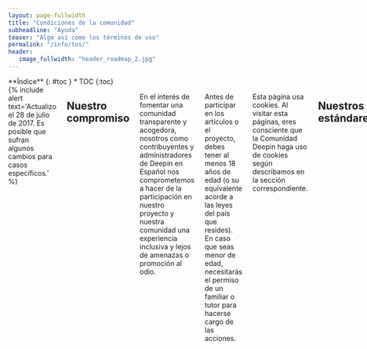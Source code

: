 ```yaml
---
layout: page-fullwidth
title: "Condiciones de la comunidad"
subheadline: "Ayuda"
teaser: "Algo así como los términos de uso"
permalink: "/info/tos/"
header:
   image_fullwidth: "header_roadmap_2.jpg"
---
```

<div class="row">
<div class="medium-4 medium-push-8 columns" markdown="1">
<div class="panel radius" markdown="1">
**Índice**
{: #toc }
*  TOC
{:toc}
</div>
</div><!-- /.medium-4.columns -->

<div class="medium-8 medium-pull-4 columns" markdown="1">
{% include alert text='Actualizo el 28 de julio de 2017. Es posible que sufran algunos cambios para casos específicos.' %}

## Nuestro compromiso

En el interés de fomentar una comunidad transparente y acogedora, nosotros como contribuyentes y administradores de Deepin en Español nos comprometemos a hacer de la participación en nuestro proyecto y nuestra comunidad una experiencia inclusiva y lejos de amenazas o promoción al odio.

Antes de participar en los artículos o el proyecto, debes tener al menos 18 años de edad (o su equivalente acorde a las leyes del país que resides). En caso que seas menor de edad, necesitarás el permiso de un familiar o tutor para hacerse cargo de las acciones.

Esta página usa cookies. Al visitar esta páginas, eres consciente que la Comunidad Deepin haga uso de cookies según describamos en la sección correspondiente.

## Nuestros estándares

Ejemplos de comportamiento que contribuyen a crear un ambiente positivo:

* Uso de lenguaje amable e inclusivo,
* Respeto a diferentes puntos de vista y experiencias,
* Aceptación de críticas constructivas,
* Enfocarse en lo que es mejor para la comunidad,
* Mostrar empatía a otros miembros de la comunidad.

Ejemplos de comportamiento inaceptable por participantes:

* Uso de lenguaje soez, pornográfico o que hiera el sentido común de la comunidad,
* Comentarios insultantes o despectivos (*trolling*) y ataques personales o políticos,
* Acoso público o privado (incluso si se promueve SPAM),
* Publicación de información privada de terceros sin su consentimiento, como direcciones físicas o electrónicas,
* Otros tipos de conducta que pudieran considerarse inapropiadas en un entorno profesional.

## Nuestras responsabilidades

Los administradores del proyecto son responsables de clarificar los estándares de comportamiento aceptable y se espera que tomen medidas correctivas y apropiadas en respuesta a situaciones de conducta inaceptable.

Los administradores del proyecto tienen el derecho y la responsabilidad de eliminar, editar o rechazar comentarios, *commits*, código, ediciones de documentación, *issues*, y otras contribuciones que no estén alineadas con este Código de Conducta, o de prohibir temporal o permanentemente a cualquier colaborador cuyo comportamiento sea inapropiado, amenazante, ofensivo o perjudicial.

### Responsabilidad de las publicaciones

En caso que quieras aportar alguna publicación los administradores velarán que:

* No debe ser plagiada de páginas web. En caso de citar, se necesita mencionar la fuente si fuera posible.
* No debe promover la publicidad no deseada (SPAM) o pornografía infantil.
* Al adjuntar y/o enlazar, deben estar libres de virus o software malintencionado.
* Las publicaciones pagadas por una empresa deben ser señaladas al final de la página, sustentando el motivo.
* Las redacciones de solo texto son licenciadas automáticamente bajo [Creative Commons Attribution-NonCommercial-ShareAlike](https://creativecommons.org/licenses/by-nc-sa/4.0/) y [GNU Free Documentation License](https://www.gnu.org/copyleft/fdl.html). Puedes solicitar una licencia más permisiva que la primera como [Creative Commons Attribution-ShareAlike](https://creativecommons.org/licenses/by-sa/4.0/).

### Responsabilidad de los derechos de autor

Las redacciones de solo texto son licenciadas por defecto bajo [Creative Commons Attribution-NonCommercial-ShareAlike](https://creativecommons.org/licenses/by-nc-sa/4.0/) y [GNU Free Documentation License](https://www.gnu.org/copyleft/fdl.html).

Para más detalles, adjuntamos [el archivo "Licencia"]({{ site.url }}/info/licencia).

Otro contenido es propiedad intelectual de sus respectivos autores. Mayormente, etiquetamos "fair use" u "uso legítimo" con la intención de no lucrar hasta lo permitido por las leyes.

## Alcance

Este código de conducta aplica tanto a espacios del proyecto como a espacios públicos donde un individuo esté en representación del proyecto o comunidad. Ejemplos de esto incluye el uso de la cuenta oficial de correo electrónico, publicaciones a través de las redes sociales oficiales, o presentaciones con personas designadas en eventos *online* u *offline*. La representación del proyecto puede ser clarificada explicitamente por los administradores del proyecto.
 
## Aplicación

Ejemplos de abuso, acoso, falisificación de indentidades, u otro tipo de comportamiento inaceptable puede ser reportado al equipo del proyecto en [INSERTE CORREO AQUÍ]. Todas las quejas serán revisadas e investigadas, generando un resultado apropiado a las circunstancias. El equipo del proyecto está obligado a mantener confidencialidad de la persona que reportó el incidente. Detalles específicos acerca de las políticas de aplicación pueden ser publicadas por separado.

Administradores que no sigan o que no hagan cumplir este Código de Conducta pueden ser eliminados de forma temporal o permanente del equipo administrador.

## Privacidad al visitar la página web

Por el momento usamos cookies relacionadas con el sitio web Github. Nosotros no usamos nuestras propias herramientas para estadísticas a los usuarios.

Para mayor información acerca del funcionamiento en el navegador web, visita [allaboutcookies.org](http://www.allaboutcookies.org/es/).

## Limitaciones legales

El contenido desarrollado por la comunidad no tiene una cláusula de garantía debido a la naturaleza gratuita de cooperar. Los administradores no se harán responsables (ya sea bajo la ley contractual, la ley de responsabilidad o cualquier otra) frente a:

* La pérdida directa, especial o consecuencial elaborada por integrantes ajenos; o
* Por cualquier pérdida de negocios, de ingresos, de utilidades, ganancias o ahorros anticipados, pérdida de contratos o de relaciones comerciales, pérdida de reputación o goodwill, o pérdida o corrupción de información o datos.

<small markdown="1">[Ir al índice](#toc)</small>
{: .text-right }

## Atribución

Este Código de Conducta es una adaptación del [Contributor Covenant][homepage], versión 1.4, disponible en [http://contributor-covenant.org/version/1/4/es/][version]

[homepage]: http://contributor-covenant.org
[version]: http://contributor-covenant.org/version/1/4/es/

</div><!-- /.medium-8.columns -->
</div><!-- /.row -->
